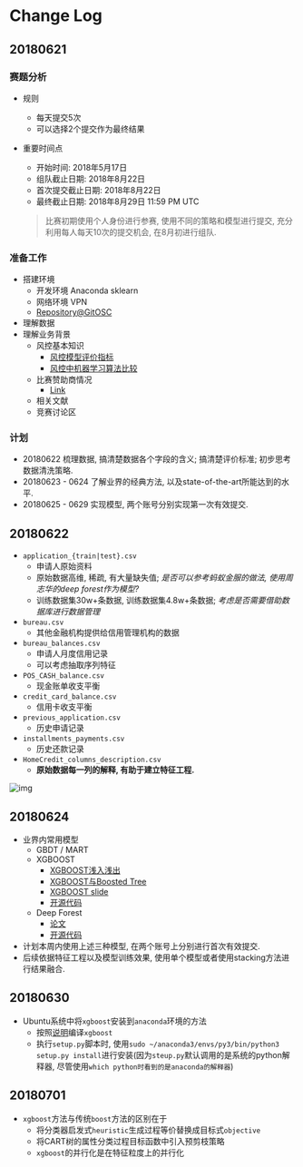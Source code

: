 # Change Log

## 20180621

### 赛题分析

- 规则
    + 每天提交5次
    + 可以选择2个提交作为最终结果
- 重要时间点
    + 开始时间: 2018年5月17日
    + 组队截止日期: 2018年8月22日
    + 首次提交截止日期: 2018年8月22日
    + 最终截止日期: 2018年8月29日 11:59 PM UTC

    > 比赛初期使用个人身份进行参赛, 使用不同的策略和模型进行提交, 充分利用每人每天10次的提交机会, 在8月初进行组队.

### 准备工作

- 搭建环境
    + 开发环境 Anaconda sklearn
    + 网络环境 VPN
    + [Repository@GitOSC](https://gitee.com/ShuaiHuang/kaggle-home-credit-default-risk)
- 理解数据
- 理解业务背景
    + 风控基本知识
        - [风控模型评价指标](https://zhuanlan.zhihu.com/p/27362846)
        - [风控中机器学习算法比较](https://zhuanlan.zhihu.com/p/27326824)
    + 比赛赞助商情况
        - [Link](https://www.kaggle.com/c/home-credit-default-risk/discussion/57054)
    + 相关文献
    + 竞赛讨论区

### 计划

- 20180622 梳理数据, 搞清楚数据各个字段的含义; 搞清楚评价标准; 初步思考数据清洗策略.
- 20180623 - 0624 了解业界的经典方法, 以及state-of-the-art所能达到的水平.
- 20180625 - 0629 实现模型, 两个账号分别实现第一次有效提交.

## 20180622

- `application_{train|test}.csv`
    + 申请人原始资料
    + 原始数据高维, 稀疏, 有大量缺失值; *是否可以参考蚂蚁金服的做法, 使用周志华的deep forest作为模型?*
    + 训练数据集30w+条数据, 训练数据集4.8w+条数据; *考虑是否需要借助数据库进行数据管理*
- `bureau.csv`
    + 其他金融机构提供给信用管理机构的数据
- `bureau_balances.csv`
    + 申请人月度信用记录
    + 可以考虑抽取序列特征
- `POS_CASH_balance.csv`
    + 现金账单收支平衡
- `credit_card_balance.csv`
    + 信用卡收支平衡
- `previous_application.csv`
    + 历史申请记录
- `installments_payments.csv`
    + 历史还款记录
- `HomeCredit_columns_description.csv`
    + **原始数据每一列的解释, 有助于建立特征工程.**

![img](https://storage.googleapis.com/kaggle-media/competitions/home-credit/home_credit.png)

## 20180624

- 业界内常用模型
    + GBDT / MART
    + XGBOOST
        + [XGBOOST浅入浅出](http://wepon.me/2016/05/07/XGBoost%E6%B5%85%E5%85%A5%E6%B5%85%E5%87%BA/)
        + [XGBOOST与Boosted Tree](http://www.52cs.org/?p=429)
        + [XGBOOST slide](https://homes.cs.washington.edu/~tqchen/pdf/BoostedTree.pdf)
        + [开源代码](https://xgboost.readthedocs.io/en/latest/)
    + Deep Forest
        + [论文](https://arxiv.org/pdf/1702.08835.pdf)
        + [开源代码](http://lamda.nju.edu.cn/code_gcForest.ashx)
- 计划本周内使用上述三种模型, 在两个账号上分别进行首次有效提交.
- 后续依据特征工程以及模型训练效果, 使用单个模型或者使用stacking方法进行结果融合.

## 20180630

- Ubuntu系统中将`xgboost`安装到`anaconda`环境的方法
    + 按照[说明](https://github.com/dmlc/xgboost/tree/master/python-package)编译`xgboost`
    + 执行`setup.py`脚本时, 使用`sudo ~/anaconda3/envs/py3/bin/python3 setup.py install`进行安装(因为`steup.py`默认调用的是系统的python解释器, 尽管使用`which python时看到的是anaconda的解释器`)

## 20180701

- `xgboost`方法与传统`boost`方法的区别在于
    + 将分类器启发式`heuristic`生成过程等价替换成目标式`objective`
    + 将CART树的属性分类过程目标函数中引入预剪枝策略
    + `xgboost`的并行化是在特征粒度上的并行化
